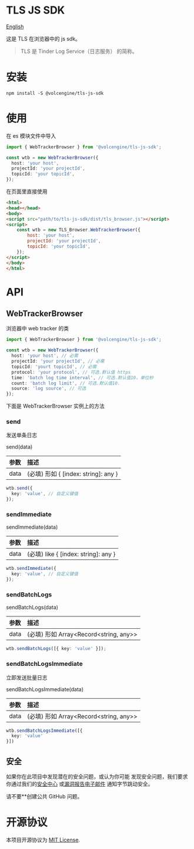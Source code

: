 # TLS JS SDK 
[English](./README.md)

这是 TLS 在浏览器中的 js sdk。
> TLS 是 Tinder Log Service（日志服务） 的简称。

# 安装

```shell
npm install -S @volcengine/tls-js-sdk
```

# 使用

在 es 模块文件中导入
```typescript
import { WebTrackerBrowser } from '@volcengine/tls-js-sdk';

const wtb = new WebTrackerBrowser({
  host: 'your host',
  projectId: 'your projectId',
  topicId: 'your topicId',
});

```

在页面里直接使用
```html
<html>
<head></head>
<body>
<script src="path/to/tls-js-sdk/dist/tls_browser.js"></script>
<script>
    const wtb = new TLS_Browser.WebTrackerBrowser({
        host: 'your host',
        projectId: 'your projectId',
        topicId: 'your topicId',
    });
</script>
</body>
</html>

```

# API
## WebTrackerBrowser
浏览器中 web tracker 的类

```typescript
import { WebTrackerBrowser } from '@volcengine/tls-js-sdk';

const wtb = new WebTrackerBrowser({
  host: 'your host', // 必需
  projectId: 'your projectId', // 必需
  topicId: 'yourt topicId', // 必需
  protocol: 'your protocol', // 可选.默认值 https
  time: 'batch log time interval', // 可选.默认值10，单位秒
  count: 'batch log limit', // 可选.默认值10.
  source: 'log source', // 可选
});
```

下面是 WebTrackerBrowser 实例上的方法

### send
发送单条日志

send(data)

| 参数      | 描述                                                                     |
|:--------|:-----------------------------------------------------------------------|
| data    | (必填) 形如 {  [index: string]: any } |

```typescript
wtb.send({
  key: 'value', // 自定义键值
});
```
### sendImmediate

sendImmediate(data)

| 参数      | 描述                                             |
|:--------|:-----------------------------------------------|
| data    | (必填) like { [index: string]: any }             |

```typescript
wtb.sendImmediate({
  key: 'value', // 自定义键值
});
```

### sendBatchLogs
sendBatchLogs(data)

| 参数      | 描述                                                                                                                                                                           |
|:--------|:-----------------------------------------------------------------------------------------------------------------------------------------------------------------------------|
| data    | (必填)  形如 Array<Record<string, any>>                                                                                                                                          |

```typescript
wtb.sendBatchLogs([{ key: 'value' }]);
```

### sendBatchLogsImmediate
立即发送批量日志

sendBatchLogsImmediate(data)

| 参数      | 描述                                           |
|:--------|:---------------------------------------------|
| data    | (必填) 形如 Array<Record<string, any>>           |

```typescript
wtb.sendBatchLogsImmediate([{
  key: 'value'
}])
```
## 安全
如果你在此项目中发现潜在的安全问题，或认为你可能
发现安全问题，我们要求你通过我们的[安全中心](https://security.bytedance.com/src) 或[漏洞报告电子邮件](sec@bytedance.com) 通知字节跳动安全。

请不要**创建公共 GitHub 问题。

# 开源协议
本项目开源协议为 [MIT License](./LICENSE).

